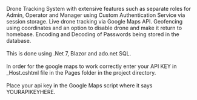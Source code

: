 Drone Tracking System with extensive features such as separate roles for Admin, Operator and Manager using Custom Authentication Service via session storage. Live drone tracking via Google Maps API. Geofencing using coordinates and an option to disable drone and make it return to homebase. Encoding and Decoding of Passwords being stored in the database.<br><br>
This is done using .Net 7, Blazor and ado.net SQL.<br><br>
In order for the google maps to work correctly enter your API KEY in _Host.cshtml file in the Pages folder in the project directory.<br><br>
Place your api key in the Google Maps script where it says YOURAPIKEYHERE.
